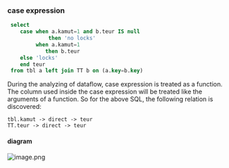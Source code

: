 ### case expression

```sql
 select
 	case when a.kamut=1 and b.teur IS null
 			 then 'no locks'
 		 when a.kamut=1
 			then b.teur
 	else 'locks'
 	end teur
 from tbl a left join TT b on (a.key=b.key)
```

During the analyzing of dataflow, case expression is treated as a function. The column used inside the case expression will be treated like the arguments of a function.
So for the above SQL, the following relation is discovered:

```
tbl.kamut -> direct -> teur
TT.teur -> direct -> teur
```

#### diagram

![image.png](https://images.gitee.com/uploads/images/2021/0704/140751_da11dcf1_8136809.png)
